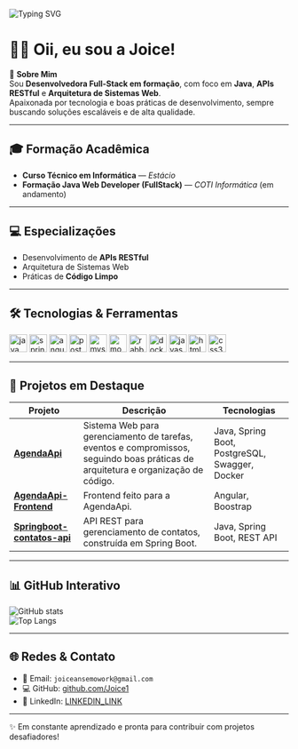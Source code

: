 <!-- Typing SVG -->
![Typing SVG](https://readme-typing-svg.herokuapp.com?font=Fira+Code&size=28&duration=3000&pause=1000&color=00ADEF&center=true&vCenter=true&width=800&height=60&lines=Desenvolvedora+Full-Stack;Java+%7C+APIs+RESTful+%7C+Spring+Boot)

# 👩‍💻 Oii, eu sou a Joice!

🚀 **Sobre Mim**  
Sou **Desenvolvedora Full-Stack em formação**, com foco em **Java**, **APIs RESTful** e **Arquitetura de Sistemas Web**.  
Apaixonada por tecnologia e boas práticas de desenvolvimento, sempre buscando soluções escaláveis e de alta qualidade.

---

## 🎓 Formação Acadêmica
- **Curso Técnico em Informática** — *Estácio*  
- **Formação Java Web Developer (FullStack)** — *COTI Informática* (em andamento)

---

## 💻 Especializações
- Desenvolvimento de **APIs RESTful**  
- Arquitetura de Sistemas Web  
- Práticas de **Código Limpo**

---

## 🛠 Tecnologias & Ferramentas

<div align="left">
  <img alt="java" src="https://cdn.jsdelivr.net/gh/devicons/devicon/icons/java/java-original.svg" height="32" />
  <img alt="spring" src="https://cdn.jsdelivr.net/gh/devicons/devicon/icons/spring/spring-original.svg" height="32" />
  <img alt="angular" src="https://cdn.jsdelivr.net/gh/devicons/devicon/icons/angularjs/angularjs-original.svg" height="32" />
  <img alt="postgres" src="https://cdn.jsdelivr.net/gh/devicons/devicon/icons/postgresql/postgresql-original.svg" height="32" />
  <img alt="mysql" src="https://cdn.jsdelivr.net/gh/devicons/devicon/icons/mysql/mysql-original.svg" height="32" />
  <img alt="mongodb" src="https://cdn.jsdelivr.net/gh/devicons/devicon/icons/mongodb/mongodb-original.svg" height="32" />
  <img alt="rabbitmq" src="https://cdn.jsdelivr.net/gh/devicons/devicon/icons/rabbitmq/rabbitmq-original.svg" height="32" />
  <img alt="docker" src="https://cdn.jsdelivr.net/gh/devicons/devicon/icons/docker/docker-original.svg" height="32" />
  <img alt="javascript" src="https://cdn.jsdelivr.net/gh/devicons/devicon/icons/javascript/javascript-original.svg" height="32" />
  <img alt="html5" src="https://cdn.jsdelivr.net/gh/devicons/devicon/icons/html5/html5-original.svg" height="32" />
  <img alt="css3" src="https://cdn.jsdelivr.net/gh/devicons/devicon/icons/css3/css3-original.svg" height="32" />
</div>

---


## 🌟 Projetos em Destaque

| Projeto | Descrição | Tecnologias |
|---|---|---|
| [**AgendaApi**](https://github.com/Joice1/AgendaApi) | Sistema Web para gerenciamento de tarefas, eventos e compromissos, seguindo boas práticas de arquitetura e organização de código. | Java, Spring Boot, PostgreSQL, Swagger, Docker |
| [**AgendaApi-Frontend**](https://github.com/Joice1/AgendaApi-Frontend) | Frontend feito para a AgendaApi. | Angular, Boostrap |
| [**Springboot-contatos-api**](https://github.com/Joice1/Springboot-contatos-api) | API REST para gerenciamento de contatos, construída em Spring Boot. | Java, Spring Boot, REST API |

---

## 📊 GitHub Interativo


![GitHub stats](https://github-readme-stats.vercel.app/api?username=Joice1&show_icons=true&theme=tokyonight)  
![Top Langs](https://github-readme-stats.vercel.app/api/top-langs/?username=Joice1&layout=compact&theme=tokyonight)

---

## 🌐 Redes & Contato
- 📧 Email: `joiceansemowork@gmail.com`  
- 💻 GitHub: [github.com/Joice1](https://github.com/SEU_USUARIO)  
- 💼 LinkedIn: [LINKEDIN_LINK](https://www.linkedin.com/in/joice-anselmo-656664378/)



---

✨ Em constante aprendizado e pronta para contribuir com projetos desafiadores!
